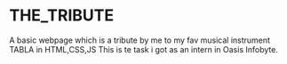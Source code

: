 # THE_TRIBUTE
A basic webpage which is a tribute by me to my fav musical instrument TABLA in HTML,CSS,JS
This is te task i got as an intern in Oasis Infobyte.
